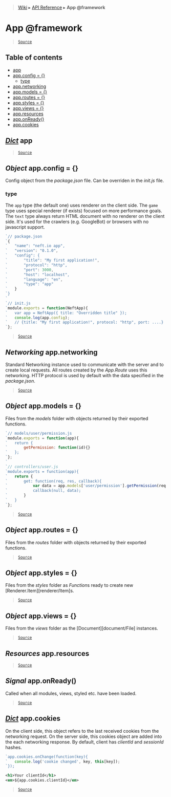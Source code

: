 > [Wiki](Home) ▸ [API Reference](API-Reference) ▸ **App @framework**

App @framework
==============

> [`Source`](/Neft-io/neft/tree/master/src/app/index.litcoffee#app-framework)

## Table of contents
  * [app](#dict-app)
  * [app.config = {}](#object-appconfig--)
    * [type](#type)
  * [app.networking](#networking-appnetworking)
  * [app.models = {}](#object-appmodels--)
  * [app.routes = {}](#object-approutes--)
  * [app.styles = {}](#object-appstyles--)
  * [app.views = {}](#object-appviews--)
  * [app.resources](#resources-appresources)
  * [app.onReady()](#signal-apponready)
  * [app.cookies](#dict-appcookies)

[*Dict*](/Neft-io/neft/wiki/Dict-API.md#class-dict) app
----------

> [`Source`](/Neft-io/neft/tree/master/src/app/index.litcoffee#dict-app)

*Object* app.config = {}
------------------------

Config object from the *package.json* file.
Can be overriden in the *init.js* file.

### type

The `app` type (the default one) uses renderer on the client side.
The `game` type uses special renderer (if exists) focused on more performance goals.
The `text` type always return HTML document with no renderer on the client side.
It's used for the crawlers (e.g. GoogleBot) or browsers with no javascript support.
```javascript
`// package.json
`{
`   "name": "neft.io app",
`   "version": "0.1.0",
`   "config": {
`       "title": "My first application!",
`       "protocol": "http",
`       "port": 3000,
`       "host": "localhost",
`       "language": "en",
`       "type": "app"
`   }
`}
`
`// init.js
`module.exports = function(NeftApp){
`   var app = NeftApp({ title: "Overridden title" });
`   console.log(app.config);
`   // {title: "My first application!", protocol: "http", port: ....}
`};
```

> [`Source`](/Neft-io/neft/tree/master/src/app/index.litcoffee#type)

*Networking* app.networking
---------------------------

Standard Networking instance used to communicate
with the server and to create local requests.
All routes created by the *App.Route* uses this networking.
HTTP protocol is used by default with the data specified in the *package.json*.

> [`Source`](/Neft-io/neft/tree/master/src/app/index.litcoffee#networking-appnetworking)

*Object* app.models = {}
------------------------

Files from the *models* folder with objects returned by their exported functions.
```javascript
`// models/user/permission.js
`module.exports = function(app){
`   return {
`       getPermission: function(id){}
`   };
`};
`
`// controllers/user.js
`module.exports = function(app){
`   return {
`       get: function(req, res, callback){
`           var data = app.models['user/permission'].getPermission(req.params.userId);
`           callback(null, data);
`       }
`   }
`};
```

> [`Source`](/Neft-io/neft/tree/master/src/app/index.litcoffee#object-appmodels--)

*Object* app.routes = {}
------------------------

Files from the *routes* folder with objects returned by their exported functions.

> [`Source`](/Neft-io/neft/tree/master/src/app/index.litcoffee#object-approutes--)

*Object* app.styles = {}
------------------------

Files from the *styles* folder as *Function*s
ready to create new [Renderer.Item][renderer/Item]s.

> [`Source`](/Neft-io/neft/tree/master/src/app/index.litcoffee#object-appstyles--)

*Object* app.views = {}
-----------------------

Files from the *views* folder as the [Document][document/File] instances.

> [`Source`](/Neft-io/neft/tree/master/src/app/index.litcoffee#object-appviews--)

*Resources* app.resources
-------------------------

> [`Source`](/Neft-io/neft/tree/master/src/app/index.litcoffee#resources-appresources)

*Signal* app.onReady()
----------------------

Called when all modules, views, styled etc. have been loaded.

> [`Source`](/Neft-io/neft/tree/master/src/app/index.litcoffee#signal-apponready)

[*Dict*](/Neft-io/neft/wiki/Dict-API.md#class-dict) app.cookies
------------------

On the client side, this object refers to the last received cookies
from the networking request.
On the server side, this cookies object are added into the each networking response.
By default, client has *clientId* and *sessionId* hashes.
```javascript
`app.cookies.onChange(function(key){
`   console.log('cookie changed', key, this[key]);
`});
```
```xml
<h1>Your clientId</h1>
<em>${app.cookies.clientId}</em>
```

> [`Source`](/Neft-io/neft/tree/master/src/app/index.litcoffee#dict-appcookies)

